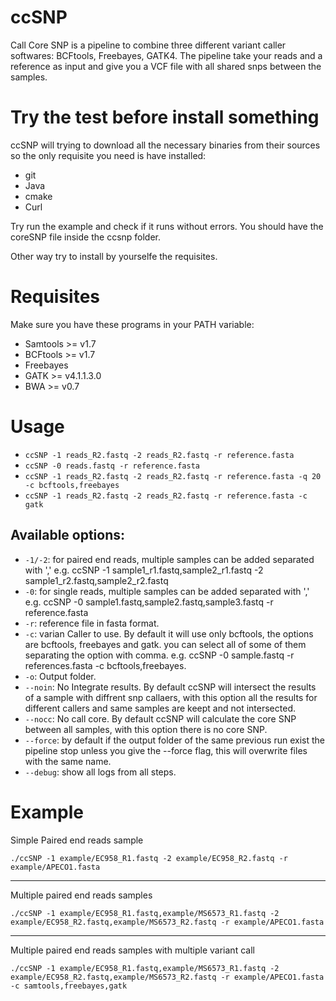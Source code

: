 # ccSNP
Call Core SNP is a pipeline to combine three different variant caller softwares: BCFtools, Freebayes, GATK4. The pipeline take your reads and a reference as input and give you a VCF file with all shared snps between the samples.

# Try the test before install something
ccSNP will trying to download all the necessary binaries from their sources so the only requisite you need is have installed:

* git
* Java
* cmake
* Curl

Try run the example and check if it runs without errors. You should have the coreSNP file inside the ccsnp folder.

Other way try to install by yourselfe the requisites.

# Requisites

Make sure you have these programs in your PATH variable:
* Samtools >= v1.7
* BCFtools >= v1.7
* Freebayes
* GATK >= v4.1.1.3.0
* BWA >= v0.7

# Usage

* `ccSNP -1 reads_R2.fastq -2 reads_R2.fastq -r reference.fasta`
* `ccSNP -0 reads.fastq -r reference.fasta`
* `ccSNP -1 reads_R2.fastq -2 reads_R2.fastq -r reference.fasta -q 20 -c bcftools,freebayes`
* `ccSNP -1 reads_R2.fastq -2 reads_R2.fastq -r reference.fasta -c gatk`

## Available options:

* `-1/-2`: for paired end reads, multiple samples can be added separated with ',' e.g. ccSNP -1 sample1_r1.fastq,sample2_r1.fastq -2 sample1_r2.fastq,sample2_r2.fastq
* `-0`: for single reads, multiple samples can be added separated with ',' e.g. ccSNP -0 sample1.fastq,sample2.fastq,sample3.fastq -r reference.fasta
* `-r`: reference file in fasta format.
* `-c`: varian Caller to use. By default it will use only bcftools, the options are bcftools, freebayes and gatk. you can select all of some of them separating the option with comma. e.g. ccSNP -0 sample.fastq -r references.fasta -c bcftools,freebayes.
* `-o`: Output folder.
* `--noin`: No Integrate results. By default ccSNP will intersect the results of a sample with diffrent snp callaers, with this option all the results for different callers and same samples are keept and not intersected.
* `--nocc`: No call core. By default ccSNP will calculate the core SNP between all samples, with this option there is no core SNP.
* `--force`: by default if the output folder of the same previous run exist the pipeline stop unless you give the --force flag, this will overwrite files with the same name.
* `--debug`: show all logs from all steps.

# Example

Simple Paired end reads sample

`./ccSNP -1 example/EC958_R1.fastq -2 example/EC958_R2.fastq -r example/APECO1.fasta`

----

Multiple paired end reads samples

`./ccSNP -1 example/EC958_R1.fastq,example/MS6573_R1.fastq -2 example/EC958_R2.fastq,example/MS6573_R2.fastq -r example/APECO1.fasta`

----

Multiple paired end reads samples with multiple variant call

`./ccSNP -1 example/EC958_R1.fastq,example/MS6573_R1.fastq -2 example/EC958_R2.fastq,example/MS6573_R2.fastq -r example/APECO1.fasta -c samtools,freebayes,gatk`

